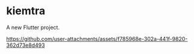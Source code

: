 # kiemtra

A new Flutter project.

https://github.com/user-attachments/assets/f785968e-302a-441f-9820-362d73e8d493
